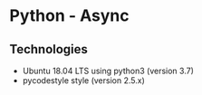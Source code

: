 # Python - Async

## Technologies

* Ubuntu 18.04 LTS using python3 (version 3.7)
* pycodestyle style (version 2.5.x)
